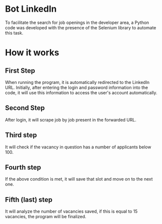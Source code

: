 # Bot LinkedIn
To facilitate the search for job openings in the developer area, a Python code was developed with the presence of the Selenium library to automate this task.
# How it works
## First Step
When running the program, it is automatically redirected to the LinkedIn URL. Initially, after entering the login and password information into the code, it will use this information to access the user's account automatically.
## Second Step
After login, it will scrape job by job present in the forwarded URL.
## Third step
It will check if the vacancy in question has a number of applicants below 100.
## Fourth step
If the above condition is met, it will save that slot and move on to the next one.
## Fifth (last) step
It will analyze the number of vacancies saved, if this is equal to 15 vacancies, the program will be finalized.

